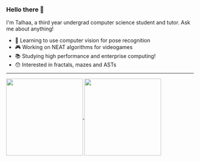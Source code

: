 ### Hello there 👋

I'm Talhaa, a third year undergrad computer science student and tutor. Ask me about anything!

- 🤖 Learning to use computer vision for pose recognition
- 🎮 Working on NEAT algorithms for videogames
- 📚 Studying high performance and enterprise computing!
- 😯 Interested in fractals, mazes and ASTs

<hr>

<div>
<a href="https://github.com/talhaahussain/">
  <img height=206 align="center" src="https://github-readme-stats.vercel.app/api?username=talhaahussain&theme=transparent&show_icons=true&rank_icon=github&include_all_commits=true" />
</a>
<a href="https://github.com/talhaahussain/">
  <img height=206 align="center" src="https://github-readme-stats.vercel.app/api/top-langs?username=talhaahussain&layout=compact&langs_count=8&card_width=320&hide=Jupyter%20Notebook&theme=transparent" />
</a>
</div>

<!--
**talhaahussain/talhaahussain** is a ✨ _special_ ✨ repository because its `README.md` (this file) appears on your GitHub profile.

Here are some ideas to get you started:

- 🔭 I’m currently working on ...
- 🌱 I’m currently learning ...
- 👯 I’m looking to collaborate on ...
- 🤔 I’m looking for help with ...
- 💬 Ask me about ...
- 📫 How to reach me: ...
- 😄 Pronouns: ...
- ⚡ Fun fact: ...
-->
